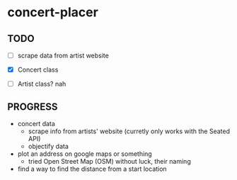 # concert-placer
## TODO
- [ ] scrape data from artist website
- [x] Concert class
- [ ] Artist class? nah


## PROGRESS 
- concert data
  - scrape info from artists' website (curretly only works with the Seated API)
  - objectify data
- plot an address on google maps or something
  - tried Open Street Map (OSM) without luck, their naming 
- find a way to find the distance from a start location
